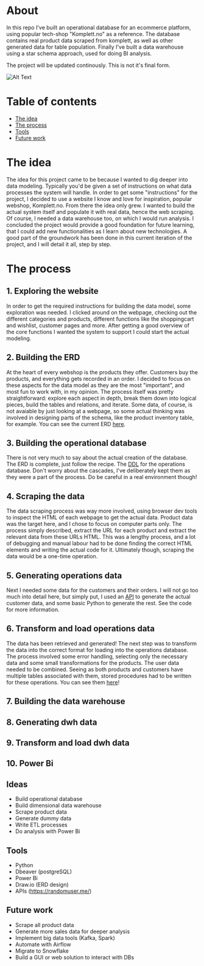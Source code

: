# About
In this repo I've built an operational database for an ecommerce platform, using popular tech-shop "Komplett.no" as a reference. 
The database contains real product data scraped from komplett, as well as other generated data for table population.
Finally I've built a data warehouse using a star schema approach, used for doing BI analysis.

The project will be updated continously. This is not it's final form.

![Alt Text](https://github.com/mats-bb/Reverse-engineered-Komplett-DB/blob/master/imgs/overview_1.png)


# Table of contents
- [The idea](#the-idea)
- [The process](#the-process)
- [Tools](#tools)
- [Future work](#future-work)


# The idea
The idea for this project came to be because I wanted to dig deeper into data modeling. Typically you'd be given a set of instructions on what data processes the system will handle. In order to get some "instructions" for the project, I decided to use a website I know and love for inspiration, popular webshop, Komplett.no.
From there the idea only grew. I wanted to build the actual system itself and populate it with real data, hence the web scraping. Of course, I needed a data warehouse too, on which I would run analysis. I concluded the project would provide a good foundation for future learning, that I could add new functionalities as I learn about new technologies. A good part of the groundwork has been done in this current iteration of the project, and I will detail it all, step by step.

# The process
## 1. Exploring the website
In order to get the required instructions for building the data model, some exploration was needed. I clicked around on the webpage, checking out the different categories and products, different functions like the shoppingcart and wishlist, customer pages and more. After getting a good overview of the core functions I wanted the system to support I could start the actual modeling.

## 2. Building the ERD
At the heart of every webshop is the products they offer. Customers buy the products, and everything gets recorded in an order. I decided to focus on these aspects for the data model as they are the most "important", and most fun to work with, in my opinion. The process itself was pretty straightforward: explore each aspect in depth, break them down into logical pieces, build the tables and relations, and iterate. Some data, of course, is not avaiable by just looking at a webpage, so some actual thinking was involved in designing parts of the schema, like the product inventory table, for example. You can see the current ERD [here](imgs/operations_ERD.drawio.png).

## 3. Building the operational database
There is not very much to say about the actual creation of the database. The ERD is complete, just follow the recipe. The [DDL](sql/operations_DDL.sql) for the operations database. Don't worry about the cascades, I've deliberately kept them as they were a part of the process. Do be careful in a real environment though!

## 4. Scraping the data
The data scraping process was way more involved, using browser dev tools to inspect the HTML of each webpage to get the actual data. Product data was the target here, and I chose to focus on computer parts only. The process simply described, extract the URL for each product and extract the relevant data from these URLs HTML. This was a lengthy process, and a lot of debugging and manual labour had to be done finding the correct HTML elements and writing the actual code for it. Ultimately though, scraping the data would be a one-time operation.

## 5. Generating operations data
Next I needed some data for the customers and their orders. I will not go too much into detail here, but simply put, I used an [API](https://randomuser.me/) to generate the actual customer data, and some basic Python to generate the rest. See the code for more information.

## 6. Transform and load operations data
The data has been retrieved and generated! The next step was to transform the data into the correct format for loading into the operations database. The process involved some error handling, selecting only the necessary data and some small transformations for the products. The user data needed to be combined. Seeing as both products and customers have multiple tables associated with them, stored procedures had to be written for these operations. You can see them [here](sql/operattions_procedures.sql)!

## 7. Building the data warehouse
## 8. Generating dwh data
## 9. Transform and load dwh data
## 10. Power Bi

## Ideas
- Build operational database
- Build dimensional data warehouse
- Scrape product data
- Generate dummy data
- Write ETL processes
- Do analysis with Power Bi

## Tools
- Python
- Dbeaver (postgreSQL)
- Power Bi
- Draw.io (ERD design)
- APIs (https://randomuser.me/)

## Future work
- Scrape all product data
- Generate more sales data for deeper analysis
- Implement big data tools (Kafka, Spark)
- Automate with Airflow
- Migrate to Snowflake
- Build a GUI or web solution to interact with DBs
